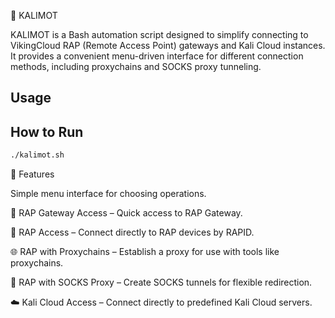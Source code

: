🥃 KALIMOT

KALIMOT is a Bash automation script designed to simplify connecting to VikingCloud RAP (Remote Access Point) gateways and Kali Cloud instances.
It provides a convenient menu-driven interface for different connection methods, including proxychains and SOCKS proxy tunneling.

## Usage

## How to Run
```bash
./kalimot.sh
```




🚀 Features

Simple menu interface for choosing operations.

🔑 RAP Gateway Access – Quick access to RAP Gateway.

📡 RAP Access – Connect directly to RAP devices by RAPID.

🌐 RAP with Proxychains – Establish a proxy for use with tools like proxychains.

🧩 RAP with SOCKS Proxy – Create SOCKS tunnels for flexible redirection.

☁️ Kali Cloud Access – Connect directly to predefined Kali Cloud servers.


